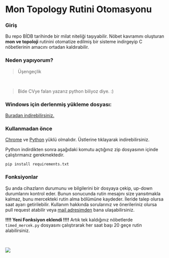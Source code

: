 # Mon Topology Rutini Otomasyonu

### Giriş
Bu repo BİDB tarihinde bir milat niteliği taşıyabilir. Nöbet kavramını oluşturan **mon ve topoloji** rutinini otomatize edilmiş bir sisteme indirgeyip C nöbetlerinin amacını ortadan kaldırabilir.

### Neden yapıyorum?

> Üşengeçlik
<br>

> Bide CVye falan yazarız python biliyoz diye. :)

### Windows için derlenmiş yükleme dosyası:
[Buradan indirebilirsiniz.](https://github.com/the-src/mon-and-topology/releases/tag/v1.0)

### Kullanmadan önce

[Chrome](https://dl.google.com/tag/s/appguid%3D%7B8A69D345-D564-463C-AFF1-A69D9E530F96%7D%26iid%3D%7B4B77B947-B1C7-F937-671D-C61FBD15373E%7D%26lang%3Dtr%26browser%3D4%26usagestats%3D1%26appname%3DGoogle%2520Chrome%26needsadmin%3Dprefers%26ap%3Dx64-stable-statsdef_1%26brand%3DFKPE%26installdataindex%3Dempty/update2/installers/ChromeSetup.exe) ve [Python](https://www.python.org/ftp/python/3.10.0/python-3.10.0-amd64.exe) yüklü olmalıdır. Üstlerine tıklayarak indirebilirsiniz.

Python indirdikten sonra aşağıdaki komutu açtığınız zip dosyasının içinde çalıştırmanız gerekmektedir.

```pip install requirements.txt```

### Fonksiyonlar

<!-- Topology sisteminde değişiklik olursa kodda bazı kısımların güncellenmesi gerekebilir. -->
<!-- Mon için şu anda süper bir rutin alıyor, test edilmedi (artık edildi) ama text formatlaması çok iyi oldu; kendimi aştım orda. -->

Şu anda cihazların durumunu ve bilgilerini bir dosyaya çekip, up-down durumlarını kontrol eder. Bunun sonucunda rutin mesajını size yansıtmakla kalmaz, bunu mercekteki rutin alma bölümüne kaydeder. İleride talep olursa saat ayarı getirilebilir. Kullanım hakkında sorularınız ve önerileriniz olursa pull request atabilir veya [mail adresimden](mailto:saraclioglu20@itu.edu.tr) bana ulaşabilirsiniz.

**!!!! Yeni Fonksiyon eklendi !!!!**
Artık tek kaldığınız nöbetlerde `timed_mercek.py` dosyasını çalıştırarak her saat başı 20 geçe <!-- çaktırmadan --> rutin alabilirsiniz.

<br>

![](https://media.giphy.com/media/F6L3rTYMhBJL6D0qDL/giphy.gif)
